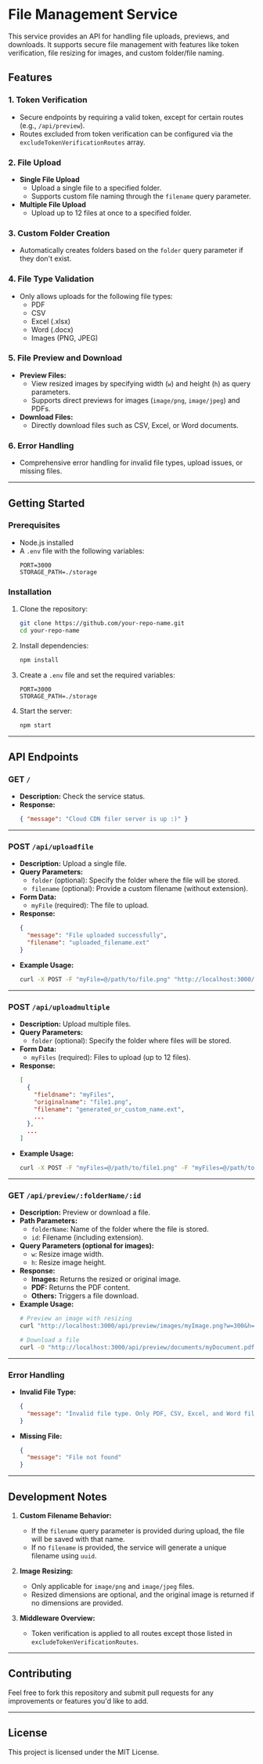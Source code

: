 # File Management Service

This service provides an API for handling file uploads, previews, and downloads. It supports secure file management with features like token verification, file resizing for images, and custom folder/file naming.

## Features

### 1. **Token Verification**
   - Secure endpoints by requiring a valid token, except for certain routes (e.g., `/api/preview`).
   - Routes excluded from token verification can be configured via the `excludeTokenVerificationRoutes` array.

### 2. **File Upload**
   - **Single File Upload**
     - Upload a single file to a specified folder.
     - Supports custom file naming through the `filename` query parameter.
   - **Multiple File Upload**
     - Upload up to 12 files at once to a specified folder.

### 3. **Custom Folder Creation**
   - Automatically creates folders based on the `folder` query parameter if they don't exist.

### 4. **File Type Validation**
   - Only allows uploads for the following file types:
     - PDF
     - CSV
     - Excel (.xlsx)
     - Word (.docx)
     - Images (PNG, JPEG)

### 5. **File Preview and Download**
   - **Preview Files:**
     - View resized images by specifying width (`w`) and height (`h`) as query parameters.
     - Supports direct previews for images (`image/png`, `image/jpeg`) and PDFs.
   - **Download Files:**
     - Directly download files such as CSV, Excel, or Word documents.

### 6. **Error Handling**
   - Comprehensive error handling for invalid file types, upload issues, or missing files.

---

## Getting Started

### Prerequisites
- Node.js installed
- A `.env` file with the following variables:
  ```env
  PORT=3000
  STORAGE_PATH=./storage
  ```

### Installation
1. Clone the repository:
   ```bash
   git clone https://github.com/your-repo-name.git
   cd your-repo-name
   ```

2. Install dependencies:
   ```bash
   npm install
   ```

3. Create a `.env` file and set the required variables:
   ```env
   PORT=3000
   STORAGE_PATH=./storage
   ```

4. Start the server:
   ```bash
   npm start
   ```

---

## API Endpoints

### **GET `/`**
- **Description:** Check the service status.
- **Response:** 
  ```json
  { "message": "Cloud CDN filer server is up :)" }
  ```

---

### **POST `/api/uploadfile`**
- **Description:** Upload a single file.
- **Query Parameters:**
  - `folder` (optional): Specify the folder where the file will be stored.
  - `filename` (optional): Provide a custom filename (without extension).
- **Form Data:**
  - `myFile` (required): The file to upload.
- **Response:**
  ```json
  {
    "message": "File uploaded successfully",
    "filename": "uploaded_filename.ext"
  }
  ```
- **Example Usage:**
  ```bash
  curl -X POST -F "myFile=@/path/to/file.png" "http://localhost:3000/api/uploadfile?folder=images&filename=myFileName"
  ```

---

### **POST `/api/uploadmultiple`**
- **Description:** Upload multiple files.
- **Query Parameters:**
  - `folder` (optional): Specify the folder where files will be stored.
- **Form Data:**
  - `myFiles` (required): Files to upload (up to 12 files).
- **Response:**
  ```json
  [
    {
      "fieldname": "myFiles",
      "originalname": "file1.png",
      "filename": "generated_or_custom_name.ext",
      ...
    },
    ...
  ]
  ```
- **Example Usage:**
  ```bash
  curl -X POST -F "myFiles=@/path/to/file1.png" -F "myFiles=@/path/to/file2.jpg" "http://localhost:3000/api/uploadmultiple?folder=documents"
  ```

---

### **GET `/api/preview/:folderName/:id`**
- **Description:** Preview or download a file.
- **Path Parameters:**
  - `folderName`: Name of the folder where the file is stored.
  - `id`: Filename (including extension).
- **Query Parameters (optional for images):**
  - `w`: Resize image width.
  - `h`: Resize image height.
- **Response:**
  - **Images:** Returns the resized or original image.
  - **PDF:** Returns the PDF content.
  - **Others:** Triggers a file download.
- **Example Usage:**
  ```bash
  # Preview an image with resizing
  curl "http://localhost:3000/api/preview/images/myImage.png?w=300&h=300"

  # Download a file
  curl -O "http://localhost:3000/api/preview/documents/myDocument.pdf"
  ```

---

### **Error Handling**
- **Invalid File Type:** 
  ```json
  {
    "message": "Invalid file type. Only PDF, CSV, Excel, and Word files are allowed."
  }
  ```
- **Missing File:**
  ```json
  {
    "message": "File not found"
  }
  ```

---

## Development Notes
1. **Custom Filename Behavior:**
   - If the `filename` query parameter is provided during upload, the file will be saved with that name.
   - If no `filename` is provided, the service will generate a unique filename using `uuid`.

2. **Image Resizing:**
   - Only applicable for `image/png` and `image/jpeg` files.
   - Resized dimensions are optional, and the original image is returned if no dimensions are provided.

3. **Middleware Overview:**
   - Token verification is applied to all routes except those listed in `excludeTokenVerificationRoutes`.

---

## Contributing
Feel free to fork this repository and submit pull requests for any improvements or features you'd like to add.

---

## License
This project is licensed under the MIT License.
```